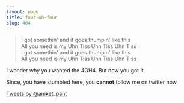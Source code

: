 ```yaml
---
layout: page
title: four-oh-four
slug: 404
---
```

<div class="grid__item one-half" markdown="1">
<blockquote>
  <p>I got somethin' and it goes thumpin' like this<br/>All you need is my Uhn Tiss Uhn Tiss Uhn Tiss<br/>I got somethin' and it goes thumpin' like this<br/>All you need is my Uhn Tiss Uhn Tiss Uhn Tiss</p>
</blockquote>

I wonder why you wanted the 4OH4. But now you got it.

Since, you have stumbled here, you **cannot** follow me on twitter now.
</div><!--
--><div class="grid__item one-half">
  <a class="twitter-timeline" href="https://twitter.com/aniket_pant" data-widget-id="310469021873094657">Tweets by @aniket_pant</a>
</div>